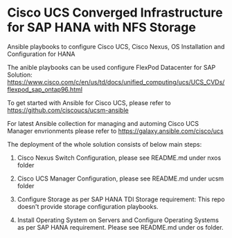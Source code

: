 # Cisco UCS Converged Infrastructure for SAP HANA with NFS Storage

Ansible playbooks to configure Cisco UCS, Cisco Nexus, OS Installation and Configuration for HANA

The anible playbooks can be used configure FlexPod Datacenter for SAP Solution: https://www.cisco.com/c/en/us/td/docs/unified_computing/ucs/UCS_CVDs/flexpod_sap_ontap96.html

To get started with Ansible for Cisco UCS, please refer to https://github.com/ciscoucs/ucsm-ansible

For latest Ansible collection for managing and automing Cisco UCS Manager envrionments please refer to https://galaxy.ansible.com/cisco/ucs

The deployment of the whole solution consists of below main steps:

1. Cisco Nexus Switch Configuration, please see README.md under nxos folder

2. Cisco UCS Manager Configuration, please see README.md under ucsm folder
      
3. Configure Storage as per SAP HANA TDI Storage requirement: This repo doesn't provide storage configuration playbooks.

4. Install Operating System on Servers and Configure Operating Systems as per SAP HANA requirement. Please see README.md under os folder. 


